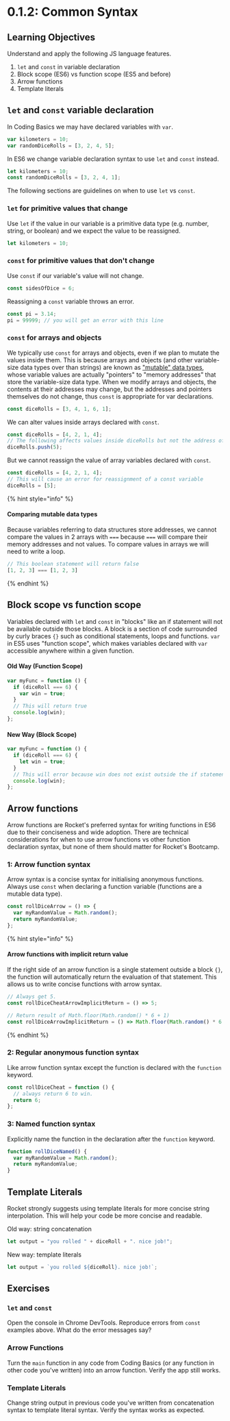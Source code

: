 # 0.1.2: Common Syntax

## Learning Objectives

Understand and apply the following JS language features.

1. `let` and `const` in variable declaration
2. Block scope (ES6) vs function scope (ES5 and before)
3. Arrow functions
4. Template literals

## `let` and `const` variable declaration

In Coding Basics we may have declared variables with `var`.

```javascript
var kilometers = 10;
var randomDiceRolls = [3, 2, 4, 5];
```

In ES6 we change variable declaration syntax to use `let` and `const` instead.

```javascript
let kilometers = 10;
const randomDiceRolls = [3, 2, 4, 1];
```

The following sections are guidelines on when to use `let` vs `const`.

### `let` for primitive values that change

Use `let` if the value in our variable is a primitive data type (e.g. number, string, or boolean) and we expect the value to be reassigned.

```javascript
let kilometers = 10;
```

### `const` for primitive values that don't change

Use `const` if our variable's value will not change.

```javascript
const sidesOfDice = 6;
```

Reassigning a `const` variable throws an error.

```javascript
const pi = 3.14;
pi = 99999; // you will get an error with this line
```

### `const` for arrays and objects

We typically use `const` for arrays and objects, even if we plan to mutate the values inside them. This is because arrays and objects (and other variable-size data types over than strings) are known as ["mutable" data types](https://developer.mozilla.org/en-US/docs/Glossary/Mutable), whose variable values are actually "pointers" to "memory addresses" that store the variable-size data type. When we modify arrays and objects, the contents at their addresses may change, but the addresses and pointers themselves do not change, thus `const` is appropriate for var declarations.

```javascript
const diceRolls = [3, 4, 1, 6, 1];
```

We can alter values inside arrays declared with `const`.

```javascript
const diceRolls = [4, 2, 1, 4];
// The following affects values inside diceRolls but not the address of diceRolls
diceRolls.push(5);
```

But we cannot reassign the value of array variables declared with `const`.

```javascript
const diceRolls = [4, 2, 1, 4];
// This will cause an error for reassignment of a const variable
diceRolls = [5]; 
```

{% hint style="info" %}
#### Comparing mutable data types

Because variables referring to data structures store addresses, we cannot compare the values in 2 arrays with `===` because `===` will compare their memory addresses and not values. To compare values in arrays we will need to write a loop.

```javascript
// This boolean statement will return false
[1, 2, 3] === [1, 2, 3]
```
{% endhint %}

## Block scope vs function scope

Variables declared with `let` and `const` in "blocks" like an if statement will not be available outside those blocks. A block is a section of code surrounded by curly braces `{}` such as conditional statements, loops and functions. `var` in ES5 uses "function scope", which makes variables declared with `var` accessible anywhere within a given function.

#### Old Way (Function Scope)

```javascript
var myFunc = function () {
  if (diceRoll === 6) {
    var win = true;
  }
  // This will return true
  console.log(win);
};
```

#### New Way (Block Scope)

```javascript
var myFunc = function () {
  if (diceRoll === 6) {
    let win = true;
  }
  // This will error because win does not exist outside the if statement
  console.log(win);
};
```

## Arrow functions

Arrow functions are Rocket's preferred syntax for writing functions in ES6 due to their conciseness and wide adoption. There are technical considerations for when to use arrow functions vs other function declaration syntax, but none of them should matter for Rocket's Bootcamp.&#x20;

### 1: Arrow function syntax

Arrow syntax is a concise syntax for initialising anonymous functions. Always use `const` when declaring a function variable (functions are a mutable data type).

```javascript
const rollDiceArrow = () => {
  var myRandomValue = Math.random();
  return myRandomValue;
};
```

{% hint style="info" %}
#### Arrow functions with implicit return value

If the right side of an arrow function is a single statement outside a block `{}`, the function will automatically return the evaluation of that statement. This allows us to write concise functions with arrow syntax.

```javascript
// Always get 5.
const rollDiceCheatArrowImplicitReturn = () => 5;

// Return result of Math.floor(Math.random() * 6 + 1)
const rollDiceArrowImplicitReturn = () => Math.floor(Math.random() * 6 + 1);
```
{% endhint %}

### 2: Regular anonymous function syntax

Like arrow function syntax except the function is declared with the `function` keyword.

```javascript
const rollDiceCheat = function () {
  // always return 6 to win.
  return 6;
};
```

### 3: Named function syntax

Explicitly name the function in the declaration after the `function` keyword.

```javascript
function rollDiceNamed() {
  var myRandomValue = Math.random();
  return myRandomValue;
}
```

## Template Literals

Rocket strongly suggests using template literals for more concise string interpolation. This will help your code be more concise and readable.

Old way: string concatenation

```javascript
let output = "you rolled " + diceRoll + ". nice job!";
```

New way: template literals

```javascript
let output = `you rolled ${diceRoll}. nice job!`;
```

## Exercises

### `let` and `const`

Open the console in Chrome DevTools. Reproduce errors from `const` examples above. What do the error messages say?

### Arrow Functions

Turn the `main` function in any code from Coding Basics (or any function in other code you've written) into an arrow function. Verify the app still works.&#x20;

### Template Literals

Change string output in previous code you've written from concatenation syntax to template literal syntax. Verify the syntax works as expected.
